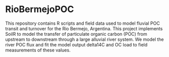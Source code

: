 # RioBermejoPOC
This repository contains R scripts and field data used to model fluvial POC transit and turnover for the Rio Bermejo, Argentina.
This project implements SoilR to model the transfer of particulate organic carbon (POC) from upstream to downstream through a large alluvial river system.
We model the river POC flux and fit the model output delta14C and OC load to field measurements of these values.
